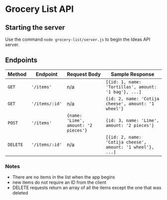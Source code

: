 # Grocery List API

## Starting the server

Use the command `node grocery-list/server.js` to begin the Ideas API server.

## Endpoints

| Method | Endpoint | Request Body | Sample Response |
--- | --- | --- | ---
`GET` | `'/items'` | n/a | `[{id: 1, name: 'Tortillas', amount: '1 bag'}, ...]`
`GET` | `'/items/:id'` | n/a | `{id: 2, name: 'Cotija cheese', amount: '1 wheel'}`
`POST` | `'/items'` | `{name: 'Lime', amount: '2 pieces'}` | `{id: 3, name: 'Lime', amount: '2 pieces'}`
`DELETE` | `'/items/:id'` | n/a | `[{id: 2, name: 'Cotija cheese', amount: '1 wheel'}, ...]`

### Notes

* There are no items in the list when the app begins
* new items do not require an ID from the client
* DELETE requests return an array of all the items except the one that was deleted
